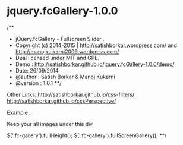 # jquery.fcGallery-1.0.0
/**
* jQuery.fcGallery - Fullscreen Slider .
* Copyright (c) 2014-2015 | http://satishborkar.wordpress.com/ and http://manojkulkarni2006.wordpress.com/
* Dual licensed under MIT and GPL.
* Demo : http://satishborkar.github.io/jquery.fcGallery-1.0.0/demo/
* Date: 26/09/2014
* @author : Satish Borkar & Manoj Kukarni
* @version : 1.0.1
**/

Other Links:
http://satishborkar.github.io/css-filters/
http://satishborkar.github.io/cssPerspective/


Example :
<div class="fc-gallery">
Keep your all images under this div
    <img src="img/01.jpg" alt="" />
    <img src="img/02.jpg" alt="" />
</div>

$('.fc-gallery').fullHeight();
$('.fc-gallery').fullScreenGallery();
**/

